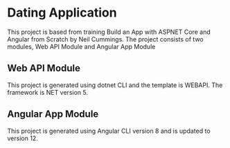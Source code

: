 # Dating Application

This project is based from training Build an App with ASPNET Core and Angular from Scratch by Neil Cummings. The project consists of two modules, Web API Module and Angular App Module

## Web API Module

This project is generated using dotnet CLI and the template is WEBAPI. The framework is NET version 5.

## Angular App Module

This project is generated using Angular CLI version 8 and is updated to version 12.
